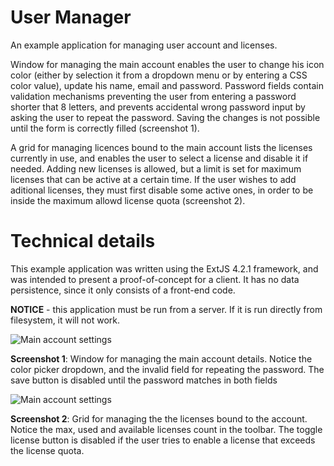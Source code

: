 # User Manager
An example application for managing user account and licenses.

Window for managing the main account enables the user to change his icon color (either by selection it from a dropdown menu or by entering a CSS color value), update his name, email and password. Password fields contain validation mechanisms preventing the user from entering a password shorter that 8 letters, and prevents accidental wrong password input by asking the user to repeat the password. Saving the changes is not possible until the form is correctly filled (screenshot 1).

A grid for managing licences bound to the main account lists the licenses currently in use, and enables the user to select a license and disable it if needed. Adding new licenses is allowed, but a limit is set for maximum licenses that can be active at a certain time. If the user wishes to add aditional licenses, they must first disable some active ones, in order to be inside the maximum allowd license quota (screenshot 2).

# Technical details
This example application was written using the ExtJS 4.2.1 framework, and was intended to present a proof-of-concept for a client. It has no data persistence, since it only consists of a front-end code.

**NOTICE** - this application must be run from a server. If it is run directly from filesystem, it will not work.

![Main account settings](http://s6.postimg.org/7o3afduw1/Risk_Ident1.png)

**Screenshot 1**: Window for managing the main account details. Notice the color picker dropdown, and the invalid field for repeating the password. The save button is disabled until the password matches in both fields

![Main account settings](http://s6.postimg.org/nnlxyxqxt/Risk_Ident2.png)

**Screenshot 2**: Grid for managing the the licenses bound to the account. Notice the max, used and available licenses count in the toolbar. The toggle license button is disabled if the user tries to enable a license that exceeds the license quota.
